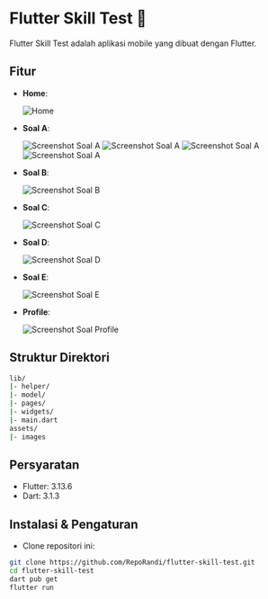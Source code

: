 # Flutter Skill Test 🌊

Flutter Skill Test adalah aplikasi mobile yang dibuat dengan Flutter.

## Fitur

- **Home**:
  
  ![Home](https://github.com/RepoRandi/flutter-skill-test/assets/63716330/47d7b105-0356-4579-adac-fe7abd82b32a)
- **Soal A**:
  
  ![Screenshot Soal A](https://github.com/RepoRandi/flutter-skill-test/assets/63716330/1d9c8d1a-7024-40b6-b971-165884b0e923)
  ![Screenshot Soal A](https://github.com/RepoRandi/flutter-skill-test/assets/63716330/7f53e45c-f48b-4833-9aa7-0dddb7145065)
  ![Screenshot Soal A](https://github.com/RepoRandi/flutter-skill-test/assets/63716330/3bbf5db3-ed48-4c6f-a3c7-afa5fe888996)
  ![Screenshot Soal A](https://github.com/RepoRandi/flutter-skill-test/assets/63716330/e26f97eb-a55a-4e05-a252-0fd98e21c93b)

- **Soal B**:
  
  ![Screenshot Soal B](https://github.com/RepoRandi/flutter-skill-test/assets/63716330/06fa905e-36b9-4b42-a421-adb3e6eb4122)

- **Soal C**:
  
  ![Screenshot Soal C](https://github.com/RepoRandi/flutter-skill-test/assets/63716330/b6bc90c3-1534-48fd-a812-c5716207f6aa)

- **Soal D**:
  
  ![Screenshot Soal D](https://github.com/RepoRandi/flutter-skill-test/assets/63716330/1f56905b-68e1-4f97-ab7b-8390289a0ab5)

- **Soal E**:
  
  ![Screenshot Soal E](https://github.com/RepoRandi/flutter-skill-test/assets/63716330/956f7150-8a6c-48cb-8937-203f6c5192f6)

- **Profile**:
  
  ![Screenshot Soal Profile](https://github.com/RepoRandi/flutter-skill-test/assets/63716330/b97c6e34-8b66-4e72-89bf-a4d5babc577c)

## Struktur Direktori

```bash
lib/
|- helper/
|- model/
|- pages/
|- widgets/
|- main.dart
assets/
|- images
```

## Persyaratan

- Flutter: 3.13.6
- Dart: 3.1.3

## Instalasi & Pengaturan

- Clone repositori ini:

```bash
git clone https://github.com/RepoRandi/flutter-skill-test.git
cd flutter-skill-test
dart pub get
flutter run
```

